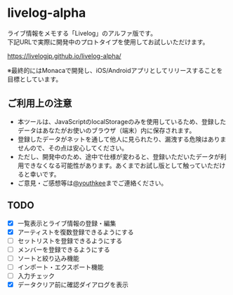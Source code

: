 # livelog-alpha

ライブ情報をメモする「Livelog」のアルファ版です。  
下記URLで実際に開発中のプロトタイプを使用してお試しいただけます。

https://livelogjp.github.io/livelog-alpha/

※最終的にはMonacaで開発し、iOS/Androidアプリとしてリリースすることを目標としています。

## ご利用上の注意

- 本ツールは、JavaScriptのlocalStorageのみを使用しているため、登録したデータはあなたがお使いのブラウザ（端末）内に保存されます。
- 登録したデータがネットを通して他人に見られたり、漏洩する危険はありませんので、その点は安心してください。
- ただし、開発中のため、途中で仕様が変わると、登録いただいたデータが利用できなくなる可能性があります。あくまでお試し版として触っていただけると幸いです。
- ご意見・ご感想等は[@youthkee](https://twitter.com/youthkee)までご連絡ください。

## TODO

- [x] 一覧表示とライブ情報の登録・編集
- [x] アーティストを復数登録できるようにする
- [ ] セットリストを登録できるようにする
- [ ] メンバーを登録できるようにする
- [ ] ソートと絞り込み機能
- [ ] インポート・エクスポート機能
- [ ] 入力チェック
- [x] データクリア前に確認ダイアログを表示
